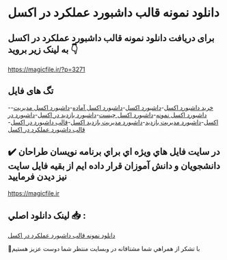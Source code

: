 # دانلود نمونه قالب داشبورد عملکرد در اکسل

## برای دریافت دانلود نمونه قالب داشبورد عملکرد در اکسل به لینک زیر بروید 👇

https://magicfile.ir/?p=3271

## تگ های فایل

-[خرید داشبورد اکسل](https://magicfile.ir/product/%d9%86%d9%85%d9%88%d9%86%d9%87%d9%82%d8%a7%d9%84%d8%a8-%d8%af%d8%a7%d8%b4%d8%a8%d9%88%d8%b1%d8%af-%d8%b9%d9%85%d9%84%da%a9%d8%b1%d8%af-%d8%af%d8%b1-%d8%a7%da%a9%d8%b3%d9%84/)-[داشبورد اکسل](https://magicfile.ir/product/%d9%86%d9%85%d9%88%d9%86%d9%87%d9%82%d8%a7%d9%84%d8%a8-%d8%af%d8%a7%d8%b4%d8%a8%d9%88%d8%b1%d8%af-%d8%b9%d9%85%d9%84%da%a9%d8%b1%d8%af-%d8%af%d8%b1-%d8%a7%da%a9%d8%b3%d9%84/)-[داشبورد اکسل آماده](https://magicfile.ir/product/%d9%86%d9%85%d9%88%d9%86%d9%87%d9%82%d8%a7%d9%84%d8%a8-%d8%af%d8%a7%d8%b4%d8%a8%d9%88%d8%b1%d8%af-%d8%b9%d9%85%d9%84%da%a9%d8%b1%d8%af-%d8%af%d8%b1-%d8%a7%da%a9%d8%b3%d9%84/)-[داشبورد اکسل مدیریت](https://magicfile.ir/product/%d9%86%d9%85%d9%88%d9%86%d9%87%d9%82%d8%a7%d9%84%d8%a8-%d8%af%d8%a7%d8%b4%d8%a8%d9%88%d8%b1%d8%af-%d8%b9%d9%85%d9%84%da%a9%d8%b1%d8%af-%d8%af%d8%b1-%d8%a7%da%a9%d8%b3%d9%84/)-[داشبورد اکسل نمونه](https://magicfile.ir/product/%d9%86%d9%85%d9%88%d9%86%d9%87%d9%82%d8%a7%d9%84%d8%a8-%d8%af%d8%a7%d8%b4%d8%a8%d9%88%d8%b1%d8%af-%d8%b9%d9%85%d9%84%da%a9%d8%b1%d8%af-%d8%af%d8%b1-%d8%a7%da%a9%d8%b3%d9%84/)-[داشبورد اکسل چیست](https://magicfile.ir/product/%d9%86%d9%85%d9%88%d9%86%d9%87%d9%82%d8%a7%d9%84%d8%a8-%d8%af%d8%a7%d8%b4%d8%a8%d9%88%d8%b1%d8%af-%d8%b9%d9%85%d9%84%da%a9%d8%b1%d8%af-%d8%af%d8%b1-%d8%a7%da%a9%d8%b3%d9%84/)-[داشبورد بازدید در اکسل](https://magicfile.ir/product/%d9%86%d9%85%d9%88%d9%86%d9%87%d9%82%d8%a7%d9%84%d8%a8-%d8%af%d8%a7%d8%b4%d8%a8%d9%88%d8%b1%d8%af-%d8%b9%d9%85%d9%84%da%a9%d8%b1%d8%af-%d8%af%d8%b1-%d8%a7%da%a9%d8%b3%d9%84/)-[داشبورد در اکسل](https://magicfile.ir/product/%d9%86%d9%85%d9%88%d9%86%d9%87%d9%82%d8%a7%d9%84%d8%a8-%d8%af%d8%a7%d8%b4%d8%a8%d9%88%d8%b1%d8%af-%d8%b9%d9%85%d9%84%da%a9%d8%b1%d8%af-%d8%af%d8%b1-%d8%a7%da%a9%d8%b3%d9%84/)-[داشبورد مدیریت بازدید](https://magicfile.ir/product/%d9%86%d9%85%d9%88%d9%86%d9%87%d9%82%d8%a7%d9%84%d8%a8-%d8%af%d8%a7%d8%b4%d8%a8%d9%88%d8%b1%d8%af-%d8%b9%d9%85%d9%84%da%a9%d8%b1%d8%af-%d8%af%d8%b1-%d8%a7%da%a9%d8%b3%d9%84/)-[داشبورد مدیریت بازدید اکسل](https://magicfile.ir/product/%d9%86%d9%85%d9%88%d9%86%d9%87%d9%82%d8%a7%d9%84%d8%a8-%d8%af%d8%a7%d8%b4%d8%a8%d9%88%d8%b1%d8%af-%d8%b9%d9%85%d9%84%da%a9%d8%b1%d8%af-%d8%af%d8%b1-%d8%a7%da%a9%d8%b3%d9%84/)-[قالب داشبورد در اکسل](https://magicfile.ir/product/%d9%86%d9%85%d9%88%d9%86%d9%87%d9%82%d8%a7%d9%84%d8%a8-%d8%af%d8%a7%d8%b4%d8%a8%d9%88%d8%b1%d8%af-%d8%b9%d9%85%d9%84%da%a9%d8%b1%d8%af-%d8%af%d8%b1-%d8%a7%da%a9%d8%b3%d9%84/)-[قالب داشبورد عملکرد در اکسل](https://magicfile.ir/product/%d9%86%d9%85%d9%88%d9%86%d9%87%d9%82%d8%a7%d9%84%d8%a8-%d8%af%d8%a7%d8%b4%d8%a8%d9%88%d8%b1%d8%af-%d8%b9%d9%85%d9%84%da%a9%d8%b1%d8%af-%d8%af%d8%b1-%d8%a7%da%a9%d8%b3%d9%84/)

## ✔️ در سايت فايل هاي ويژه اي براي برنامه نويسان طراحان دانشجويان و دانش آموزان قرار داده ايم از بقيه فايل سايت نيز ديدن فرماييد

https://magicfile.ir


## لينک دانلود اصلي 📥 :

[دانلود نمونه قالب داشبورد عملکرد در اکسل](https://magicfile.ir/product/%d9%86%d9%85%d9%88%d9%86%d9%87%d9%82%d8%a7%d9%84%d8%a8-%d8%af%d8%a7%d8%b4%d8%a8%d9%88%d8%b1%d8%af-%d8%b9%d9%85%d9%84%da%a9%d8%b1%d8%af-%d8%af%d8%b1-%d8%a7%da%a9%d8%b3%d9%84/) 


🙏با تشکر از همراهي شما مشتاقانه در وبسایت منتظر شما دوست عزیز هستیم

